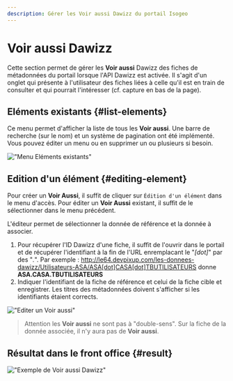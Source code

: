 ```yaml
---
description: Gérer les Voir aussi Dawizz du portail Isogeo
---
```

# Voir aussi Dawizz

Cette section permet de gérer les **Voir aussi** Dawizz des fiches de métadonnées du portail lorsque l'API Dawizz est activée. Il s'agit d'un onglet qui présente à l'utilisateur des fiches liées à celle qu'il est en train de consulter et qui pourrait l'intéresser (cf. capture en bas de la page).

## Eléments existants {#list-elements}

Ce menu permet d'afficher la liste de tous les **Voir aussi**. Une barre de recherche (sur le nom) et un système de pagination ont été implémenté. Vous pouvez éditer un menu ou en supprimer un ou plusieurs si besoin.

!["Menu Eléments existants"](/assets/back_list_saw_dawizz.png)

## Edition d'un élément {#editing-element}

Pour créer un **Voir Aussi**, il suffit de cliquer sur `Édition d'un élément` dans le menu d'accès. Pour éditer un **Voir Aussi** existant, il suffit de le sélectionner dans le menu précédent.

L'éditeur permet de sélectionner la donnée de référence et la donnée à associer.

1. Pour récupérer l'ID Dawizz d'une fiche, il suffit de l'ouvrir dans le portail et de récupérer l'identifiant à la fin de l'URL enremplacant le "*[dot]*" par des "*.*". Par exemple : http://le64.devpixup.com/les-donnees-dawizz/Utilisateurs-ASA/ASA[dot]CASA[dot]TBUTILISATEURS donne **ASA.CASA.TBUTILISATEURS**
2. Indiquer l'identifiant de la fiche de référence et celui de la fiche cible et enregistrer. Les titres des métadonnées doivent s'afficher si les identifiants étaient corrects.

!["Editer un Voir aussi"](/assets/back_edit_saw_dawizz.png)

> Attention les **Voir aussi** ne sont pas à "double-sens". Sur la fiche de la donnée associée, il n'y aura pas de **Voir aussi**.

## Résultat dans le front office {#result}

!["Exemple de Voir aussi Dawizz"](/assets/front_metadata_isogeo_saw_dawizz.png)